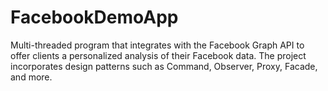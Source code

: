 # FacebookDemoApp
 
Multi-threaded program that integrates with the Facebook Graph API to offer clients a personalized analysis of their Facebook data. The project incorporates design patterns such as Command, Observer, Proxy, Facade, and more.
